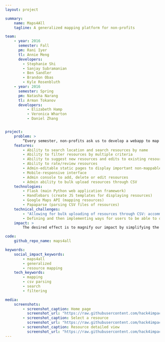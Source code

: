 ```yaml
---
layout: project

summary:
    name: Maps4All
    tagline: A generalized mapping platform for non-profits

team:
    - year: 2016
      semester: Fall
      pm: Rani Iyer
      tl: Annie Meng
      developers:
        - Stephanie Shi
        - Sanjay Subramanian
        - Ben Sandler
        - Brandon Obas
        - Kyle Rosenbluth
    - year: 2016
      semester: Spring
      pm: Natasha Narang
      tl: Arman Tokanov
      developers:
          - Elizabeth Hamp
          - Veronica Wharton
          - Daniel Zhang


project:
    problem: >
        “Every semester, non-profits ask us to develop a webapp to map resources for their organization or target audience. Maps4All generalizes this common problem into a customizable platform for any non-profit to input their resources and details. In Winter 2017, we completed the maps4all platform and deployed it for the [Juvenile Law Center and the Penn School of Policy and Practice](http://hack4impact.org/projects/m4a-jlc-sp2)."
    features:
        - Ability to search location and search resources by name
        - Ability to filter resources by multiple criteria
        - Ability to suggest new resources and edits to existing resources
        - Ability to rate/review resources
        - Admin-editable static pages to display important non-mappable information
        - Mobile-responsive interface
        - Admin console to add, delete or edit resources
        - Admin ability to bulk upload resources through CSV
    technologies:
        - Flask (main Python web application framework)
        - Handlebars (create JS templates for displaying resources)
        - Google Maps API (mapping resources)
        - Papaparse (parsing CSV files of resources)
    technical_challenges:
        - "Allowing for bulk uploading of resources through CSV: accommodating potentially large files and flexibility in being able to handle both reseting all data as well as updating"
        - Defining and then implementing ways for users to be able to do more detailed searches for resources by filtering
    impact: >
        The desired effect is to magnify our impact by simplifying the process of building mapping webapps for nonprofits. 

code:
    github_repo_name: maps4all

keywords:
    social_impact_keywords:
        - maps4all
        - generalized
        - resource mapping
    tech_keywords:
        - mapping
        - csv parsing
        - search
        - filtering

media:
    screenshots:
        - screenshot_caption: Home page
          screenshot_url: "https://raw.githubusercontent.com/hack4impact/project-screenshots/master/m4a/ss01.png"
        - screenshot_caption: Select a resource
          screenshot_url: "https://raw.githubusercontent.com/hack4impact/project-screenshots/master/m4a/ss02.png"
        - screenshot_caption: Resource detailed view
          screenshot_url: "https://raw.githubusercontent.com/hack4impact/project-screenshots/master/m4a/ss03.png"
---
```

